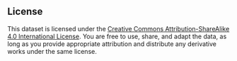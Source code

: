 ## License

This dataset is licensed under the [Creative Commons Attribution-ShareAlike 4.0 International License](https://creativecommons.org/licenses/by-sa/4.0/). You are free to use, share, and adapt the data, as long as you provide appropriate attribution and distribute any derivative works under the same license.
